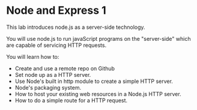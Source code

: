 # Node and Express 1

This lab introduces node.js as a server-side technology. 

You will use node.js to run javaScript programs on the "server-side" which are capable of servicing HTTP requests. 

You will learn how to:

- Create and use a remote repo on Github
- Set node up as a HTTP server.
- Use Node's built in http module to create a simple HTTP server.
- Node's packaging system.
- How to host your existing web resources in a Node.js HTTP server.
- How to do a simple route for a HTTP request.
